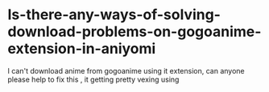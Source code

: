 # Is-there-any-ways-of-solving-download-problems-on-gogoanime-extension-in-aniyomi
I can't download anime from gogoanime using it extension, can anyone please help to fix this , it getting pretty vexing using
